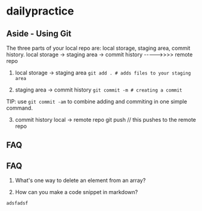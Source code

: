 # dailypractice

## Aside - Using Git

The three parts of your local repo are: local storage, staging area, commit history.
local storage -> staging area -> commit history ----->>>> remote repo

1. local storage -> staging area
```git add . # adds files to your staging area```

2. staging area -> commit history
```git commit -m # creating a commit```

TIP: use ```git commit -am``` to combine adding and commiting in one simple command. 

3. commit history local -> remote repo
git push // this pushes to the remote repo


## FAQ



## FAQ

1. What's one way to delete an element from an array?

2. How can you make a code snippet in markdown?
``` 
adsfadsf 
```
